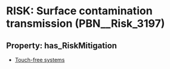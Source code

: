 # RISK: __Surface contamination transmission__ (PBN__Risk_3197)

## Property: has_RiskMitigation

* [Touch-free systems](PBN__Mitigation_176)

